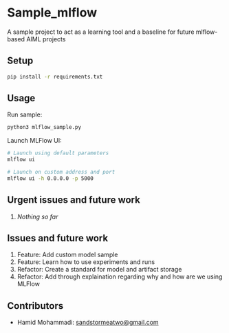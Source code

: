 # Sample_mlflow

A sample project to act as a learning tool and a baseline for future mlflow-based AIML projects


## Setup

```bash
pip install -r requirements.txt
```


## Usage

Run sample:

```bash
python3 mlflow_sample.py
```

Launch MLFlow UI:

```bash
# Launch using default parameters
mlflow ui

# Launch on custom address and port
mlflow ui -h 0.0.0.0 -p 5000
```


## Urgent issues and future work

1. *Nothing so far*


## Issues and future work

1. Feature: Add custom model sample
2. Feature: Learn how to use experiments and runs
3. Refactor: Create a standard for model and artifact storage
4. Refactor: Add through explaination regarding why and how are we using MLFlow


## Contributors
- Hamid Mohammadi: <sandstormeatwo@gmail.com>
